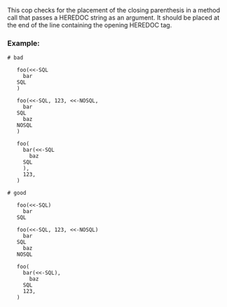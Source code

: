 This cop checks for the placement of the closing parenthesis
in a method call that passes a HEREDOC string as an argument.
It should be placed at the end of the line containing the
opening HEREDOC tag.

### Example:
    # bad

       foo(<<-SQL
         bar
       SQL
       )

       foo(<<-SQL, 123, <<-NOSQL,
         bar
       SQL
         baz
       NOSQL
       )

       foo(
         bar(<<-SQL
           baz
         SQL
         ),
         123,
       )

    # good

       foo(<<-SQL)
         bar
       SQL

       foo(<<-SQL, 123, <<-NOSQL)
         bar
       SQL
         baz
       NOSQL

       foo(
         bar(<<-SQL),
           baz
         SQL
         123,
       )
